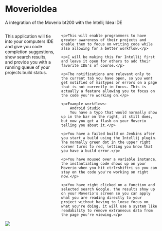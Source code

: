 # MoverioIdea
A integration of the Moverio bt200 with the Intellij Idea IDE

<div class="text large-12 columns">
    <p>This application will tie into your computers IDE and give you code completion suggestions, show search results, and provide you with a running queue of your projects build status.</p>

    <p>This will enable programmers to have greater awareness of their projects and enable them to focus on writing code while also allowing for a better workflow.</p>

    <p>I will be making this for Intellij first and leave it open for others to add their favorite IDE's of course.</p>

    <p>The notifications are relevant only to the current tab you have open, so you wont get notified of mistypes or errors on a page that is not currently in focus. This is actually a feature allowing you to focus on the code you're working on.</p>

    <p>Example workflows:
        Android Studio
        You have a typo that would normally show up in the bar on the right, it still does, but now you get a flash on your Moverio telling you about it.</p>

    <p>You have a failed build on Jenkins after you start a build using the Intellij plugin. The normally green dot in the upper right corner turns to red, letting you know that you have a build error.</p>

    <p>You have moused over a variable instance, the instantiating code shows up on your Moverio when you hit ctrl+shift+i so you can stay on the code you're working on right now.</p>

    <p>You have right clicked on a function and selected search Google. the results show up on your Moverio's screen so you can apply what you are reading directly to your project without having to loose focus on what you're doing. it will use a system like readability to remove extraneous data from the page you're viewing.</p>

</div>


<img src="https://s3.amazonaws.com/challengepost/photos/production/solution_photos/000/198/598/datas/xlarge.png?1421448445"/>
